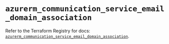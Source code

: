 # `azurerm_communication_service_email_domain_association`

Refer to the Terraform Registry for docs: [`azurerm_communication_service_email_domain_association`](https://registry.terraform.io/providers/hashicorp/azurerm/4.13.0/docs/resources/communication_service_email_domain_association).
